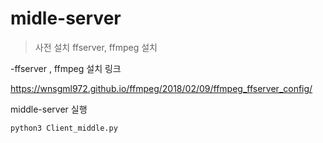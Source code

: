 # midle-server

> 사전 설치
ffserver, ffmpeg 설치

-ffserver , ffmpeg 설치 링크

https://wnsgml972.github.io/ffmpeg/2018/02/09/ffmpeg_ffserver_config/

middle-server 실행

```python3 Client_middle.py```

